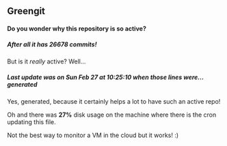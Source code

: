 ## Greengit

#### Do you wonder why this repository is so active?

##### After all it has 26678 commits!

But is it *really* active? Well...

##### Last update was on Sun Feb 27 at 10:25:10 when those lines were... generated

Yes, generated, because it certainly helps a lot to have such an active repo!

Oh and there was **27%** disk usage on the machine
where there is the cron updating this file.

Not the best way to monitor a VM in the cloud but it works! :)
